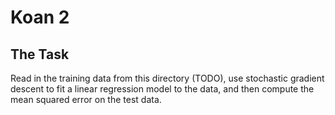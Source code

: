 # Koan 2

## The Task

Read in the training data from this directory (TODO), use
stochastic gradient descent to fit a linear regression model
to the data, and then compute the mean squared error on
the test data.
